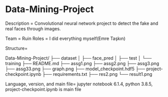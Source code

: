 

# Data-Mining-Project

Description = Convolutional neural network project to detect the fake and real faces through images.

Team = Ruin
Roles = I did everything myself(Emre Taşkın)

Structure=

Data-Mining-Project/
├── dataset
│   ├── face_pred
│   ├── test
│   └── training
├── README.md
├── assg1.png
├── assg2.png
├── assg3.png
├── assg33.png
├── graph.png
├── model_checkpoint.hdf5
├── project-checkpoint.ipynb
├── requirements.txt
├── res2.png
└── result1.png

Language, version, and main file=
jupyter notebook 6.1.4, python 3.8.5,
project-checkpoint.ipynb is main file


